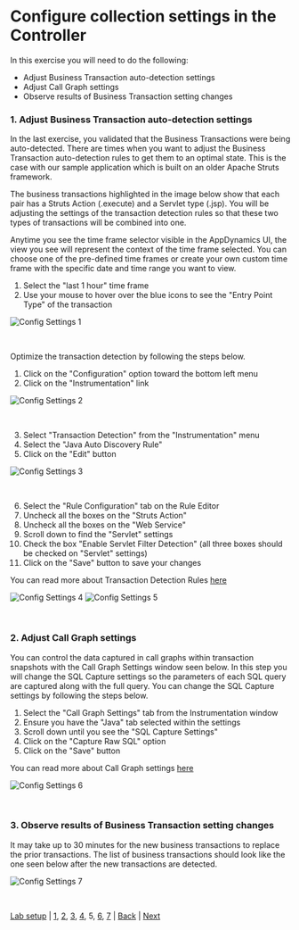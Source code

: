 # Configure collection settings in the Controller

In this exercise you will need to do the following:
- Adjust Business Transaction auto-detection settings
- Adjust Call Graph settings
- Observe results of Business Transaction setting changes


### **1.** Adjust Business Transaction auto-detection settings

In the last exercise, you validated that the Business Transactions were being auto-detected.  There are times when you want to adjust the Business Transaction auto-detection rules to get them to an optimal state.  This is the case with our sample application which is built on an older Apache Struts framework.

The business transactions highlighted in the image below show that each pair has a Struts Action (.execute) and a Servlet type (.jsp).  You will be adjusting the settings of the transaction detection rules so that these two types of transactions will be combined into one.  

Anytime you see the time frame selector visible in the AppDynamics UI, the view you see will represent the context of the time frame selected.  You can choose one of the pre-defined time frames or create your own custom time frame with the specific date and time range you want to view.

1. Select the "last 1 hour" time frame
2. Use your mouse to hover over the blue icons to see the "Entry Point Type" of the transaction
 

![Config Settings 1](./assets/images/05-collection-conf-01.png)

<br>

Optimize the transaction detection by following the steps below.

1. Click on the "Configuration" option toward the bottom left menu
2. Click on the "Instrumentation" link

![Config Settings 2](./assets/images/05-collection-conf-02.png)

<br>

3. Select "Transaction Detection" from the "Instrumentation" menu
4. Select the "Java Auto Discovery Rule"
5. Click on the "Edit" button


![Config Settings 3](./assets/images/05-collection-conf-03.png)

<br>


6. Select the "Rule Configuration" tab on the Rule Editor
7. Uncheck all the boxes on the  "Struts Action"
8. Uncheck all the boxes on the  "Web Service"
9. Scroll down to find the "Servlet" settings
10. Check the box "Enable Servlet Filter Detection" (all three boxes should be checked on "Servlet" settings)
11. Click on the "Save" button to save your changes

You can read more about Transaction Detection Rules [here](https://docs.appdynamics.com/display/latest/Transaction+Detection+Rules)

![Config Settings 4](./assets/images/05-collection-conf-04.png)
![Config Settings 5](./assets/images/05-collection-conf-05.png)

<br>

### **2.** Adjust Call Graph settings

You can control the data captured in call graphs within transaction snapshots with the Call Graph Settings window seen below.  In this step you will change the SQL Capture settings so the parameters of each SQL query are captured along with the full query.  You can change the SQL Capture settings by following the steps below.

1. Select the "Call Graph Settings" tab from the Instrumentation window
2. Ensure you have the "Java" tab selected within the settings
3. Scroll down until you see the "SQL Capture Settings"
4. Click on the "Capture Raw SQL" option
5. Click on the "Save" button

You can read more about Call Graph settings [here](https://docs.appdynamics.com/display/latest/Call+Graph+Settings)

![Config Settings 6](./assets/images/05-collection-conf-06.png)

<br>

### **3.** Observe results of Business Transaction setting changes

It may take up to 30 minutes for the new business transactions to replace the prior transactions.  The list of business transactions should look like the one seen below after the new transactions are detected.

![Config Settings 7](./assets/images/05-collection-conf-07.png)

<br>

[//]: # (This syntax works like a comment, and won't appear in any output.)

<!-- This syntax works like a comment, and won't appear in any output. -->

[Lab setup](../appd-vm-setup-101/1.md) | [1](1.md), [2](2.md), [3](3.md), [4](4.md), 5, [6](6.md), [7](7.md) | [Back](4.md) | [Next](6.md)    

